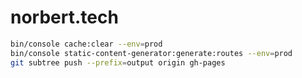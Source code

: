 # norbert.tech

```bash
bin/console cache:clear --env=prod
bin/console static-content-generator:generate:routes --env=prod
git subtree push --prefix=output origin gh-pages
``` 